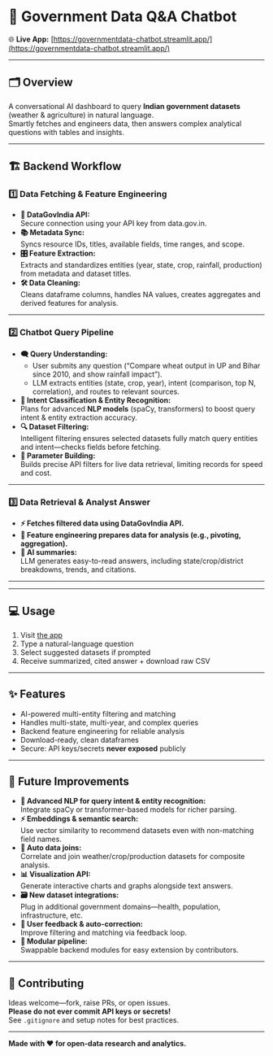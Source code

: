 # 🚀 Government Data Q&A Chatbot

🌐 **Live App:** [https://governmentdata-chatbot.streamlit.app/](https://governmentdata-chatbot.streamlit.app/)

---

## 🗂️ Overview

A conversational AI dashboard to query **Indian government datasets** (weather & agriculture) in natural language.  
Smartly fetches and engineers data, then answers complex analytical questions with tables and insights.

---

## 🏗️ Backend Workflow

### 1️⃣ Data Fetching & Feature Engineering

- **🔑 DataGovIndia API:**  
  Secure connection using your API key from data.gov.in.
- **📚 Metadata Sync:**  
  Syncs resource IDs, titles, available fields, time ranges, and scope.
- **🎛️ Feature Extraction:**  
  Extracts and standardizes entities (year, state, crop, rainfall, production) from metadata and dataset titles.
- **🛠️ Data Cleaning:**  
  Cleans dataframe columns, handles NA values, creates aggregates and derived features for analysis.

---

### 2️⃣ Chatbot Query Pipeline

- **🗨️ Query Understanding:**  
  - User submits any question (“Compare wheat output in UP and Bihar since 2010, and show rainfall impact”).
  - LLM extracts entities (state, crop, year), intent (comparison, top N, correlation), and routes to relevant sources.
- **🧠 Intent Classification & Entity Recognition:**  
  Plans for advanced **NLP models** (spaCy, transformers) to boost query intent & entity extraction accuracy.
- **🔍 Dataset Filtering:**  
  Intelligent filtering ensures selected datasets fully match query entities and intent—checks fields before fetching.
- **🔗 Parameter Building:**  
  Builds precise API filters for live data retrieval, limiting records for speed and cost.

---

### 3️⃣ Data Retrieval & Analyst Answer

- **⚡ Fetches filtered data using DataGovIndia API.**
- **🔎 Feature engineering prepares data for analysis (e.g., pivoting, aggregation).**
- **🤖 AI summaries:**  
  LLM generates easy-to-read answers, including state/crop/district breakdowns, trends, and citations.

---


---

## 💻 Usage

1. Visit [the app](https://governmentdata-chatbot.streamlit.app/)
2. Type a natural-language question  
3. Select suggested datasets if prompted
4. Receive summarized, cited answer + download raw CSV

---

## ✨ Features

- AI-powered multi-entity filtering and matching
- Handles multi-state, multi-year, and complex queries
- Backend feature engineering for reliable analysis
- Download-ready, clean dataframes
- Secure: API keys/secrets **never exposed** publicly

---

## 🌱 Future Improvements

- **🚀 Advanced NLP for query intent & entity recognition:**  
  Integrate spaCy or transformer-based models for richer parsing.
- **⚡ Embeddings & semantic search:**  
  Use vector similarity to recommend datasets even with non-matching field names.
- **🔄 Auto data joins:**  
  Correlate and join weather/crop/production datasets for composite analysis.
- **📊 Visualization API:**  
  Generate interactive charts and graphs alongside text answers.
- **🗃️ New dataset integrations:**  
  Plug in additional government domains—health, population, infrastructure, etc.
- **💬 User feedback & auto-correction:**  
  Improve filtering and matching via feedback loop.
- **🧩 Modular pipeline:**  
  Swappable backend modules for easy extension by contributors.

---

## 🤝 Contributing

Ideas welcome—fork, raise PRs, or open issues.  
**Please do not ever commit API keys or secrets!**  
See `.gitignore` and setup notes for best practices.

---

**Made with ❤️ for open-data research and analytics.**


